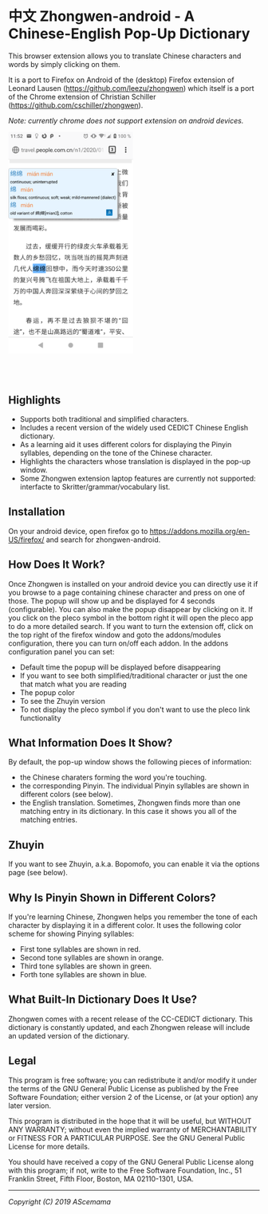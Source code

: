 # 中文 Zhongwen-android - A Chinese-English Pop-Up Dictionary

This browser extension allows you to translate Chinese characters and words
by simply clicking on them.

It is a port to Firefox on Android of the (desktop) Firefox extension of Leonard Lausen (https://github.com/leezu/zhongwen) which itself is a port of the Chrome extension of Christian Schiller (https://github.com/cschiller/zhongwen).

*Note: currently chrome does not support extension on android devices.*
 

<a href="url"><img src="https://github.com/ascemama/zhongwen-android/blob/master/images/Screenshot_renminribao.PNG"  width="250" ></a>

<br/><br/>


## Highlights
- Supports both traditional and simplified characters.
- Includes a recent version of the widely used CEDICT Chinese English
  dictionary.
- As a learning aid it uses different colors for displaying the Pinyin
  syllables, depending on the tone of the Chinese character.
- Highlights the characters whose translation is displayed in the pop-up
  window.
- Some Zhongwen extension laptop features are currently not supported: interfacte to Skritter/grammar/vocabulary list.
 


## Installation

On your android device, open firefox go to https://addons.mozilla.org/en-US/firefox/ and search for zhongwen-android. 


## How Does It Work?
Once Zhongwen is installed on your android device you can directly use it if you browse to a page containing chinese character and press on one of those. The popup will show up and be displayed for 4 seconds (configurable). You can also make the popup disappear by clicking on it. If you click on the pleco symbol in the bottom right it will open the pleco app to do a more detailed search. 
If you want to turn the extension off, click on the top right of the firefox window and goto the addons/modules configuration, there you can turn on/off each addon.
In the addons configuration panel you can set:
- Default time the popup will be displayed before disappearing
- If you want to see both simplified/traditional character or just the one that match what you are reading
- The popup color
- To see the Zhuyin version
- To not display the pleco symbol if you don't want to use the pleco link functionality

## What Information Does It Show?
By default, the pop-up window shows the following pieces of information:

- the Chinese charaters forming the word you're touching.  
- the corresponding Pinyin. The individual Pinyin syllables are shown in different
  colors (see below).
- the English translation. Sometimes, Zhongwen finds more than one matching entry 
  in its dictionary. In this case it shows you all of the matching entries.


## Zhuyin
If you want to see Zhuyin, a.k.a. Bopomofo, you can enable it via the options
page (see below).


## Why Is Pinyin Shown in Different Colors?
If you're learning Chinese, Zhongwen helps you remember the tone of each
character by displaying it in a different color. It uses the following color
scheme for showing Pinying syllables:

- First tone syllables are shown in red.
- Second tone syllables are shown in orange.
- Third tone syllables are shown in green.
- Forth tone syllables are shown in blue.

  
 

## What Built-In Dictionary Does It Use?
Zhongwen comes with a recent release of the CC-CEDICT dictionary. This dictionary is
constantly updated, and each Zhongwen release will include an updated version of the
dictionary.

 
 


## Legal
This program is free software; you can redistribute it and/or
modify it under the terms of the GNU General Public License
as published by the Free Software Foundation; either version 2
of the License, or (at your option) any later version.

This program is distributed in the hope that it will be useful,
but WITHOUT ANY WARRANTY; without even the implied warranty of
MERCHANTABILITY or FITNESS FOR A PARTICULAR PURPOSE.  See the
GNU General Public License for more details.

You should have received a copy of the GNU General Public License
along with this program; if not, write to the Free Software
Foundation, Inc., 51 Franklin Street, Fifth Floor, Boston, MA  02110-1301, USA.

---

*Copyright (C) 2019 AScemama*